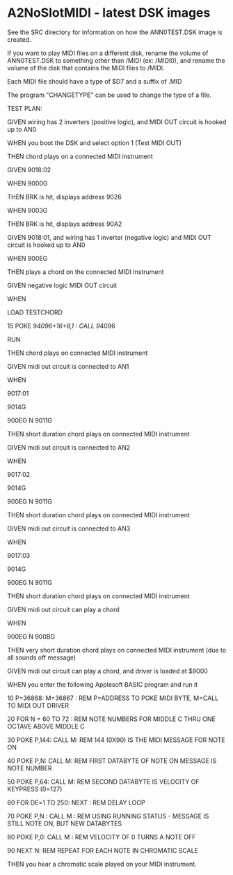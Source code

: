 # A2NoSlotMIDI - latest DSK images 

See the SRC directory for information on how the ANN0TEST.DSK image is created.


If you want to play MIDI files on a different disk, rename the volume of ANN0TEST.DSK to something other than /MIDI (ex: /MIDI0), and rename the volume of the disk that contains the MIDI files to /MIDI.


Each MIDI file should have a type of $D7 and a suffix of .MID


The program "CHANGETYPE" can be used to change the type of a file.


TEST PLAN:


GIVEN wiring has 2 inverters (positive logic), and MIDI OUT circuit is hooked up to AN0

WHEN you boot the DSK and select option 1 (Test MIDI OUT)  

THEN chord plays on a connected MIDI instrument


GIVEN 9018:02

WHEN 9000G

THEN BRK is hit, displays address 9026

WHEN 9003G

THEN BRK is hit, displays address 90A2


GIVEN 9018:01, and wiring has 1 inverter (negative logic) and MIDI OUT circuit is hooked up to AN0

WHEN 900EG

THEN plays a chord on the connected MIDI Instrument


GIVEN negative logic MIDI OUT circuit

WHEN 

LOAD TESTCHORD

15 POKE 9*4096+16+8,1 : CALL 9*4096

RUN

THEN chord plays on connected MIDI instrument


GIVEN midi out circuit is connected to AN1

WHEN

9017:01

9014G

900EG N 9011G

THEN short duration chord plays on connected MIDI instrument


GIVEN midi out circuit is connected to AN2

WHEN

9017:02

9014G

900EG N 9011G

THEN short duration chord plays on connected MIDI instrument


GIVEN midi out circuit is connected to AN3

WHEN

9017:03

9014G

900EG N 9011G

THEN short duration chord plays on connected MIDI instrument


GIVEN midi out circuit can play a chord

WHEN 

900EG N 900BG

THEN very short duration chord plays on connected MIDI instrument (due to all sounds off message)


GIVEN midi out circuit can play a chord, and driver is loaded at $9000

WHEN you enter the following Applesoft BASIC program and run it

10 P=36868: M=36867 : REM P=ADDRESS TO POKE MIDI BYTE, M=CALL TO MIDI OUT DRIVER

20 FOR N = 60 TO 72 : REM NOTE NUMBERS FOR MIDDLE C THRU ONE OCTAVE ABOVE MIDDLE C

30 POKE P,144: CALL M: REM 144 (0X90) IS THE MIDI MESSAGE FOR NOTE ON

40 POKE P,N: CALL M: REM FIRST DATABYTE OF NOTE ON MESSAGE IS NOTE NUMBER

50 POKE P,64: CALL M: REM SECOND DATABYTE IS VELOCITY OF KEYPRESS (0=127)

60 FOR DE=1 TO 250: NEXT : REM DELAY LOOP

70 POKE P,N : CALL M : REM USING RUNNING STATUS - MESSAGE IS STILL NOTE ON, BUT NEW DATABYTES

80 POKE P,0: CALL M : REM VELOCITY OF 0 TURNS A NOTE OFF

90 NEXT N: REM REPEAT FOR EACH NOTE IN CHROMATIC SCALE


THEN you hear a chromatic scale played on your MIDI instrument.

